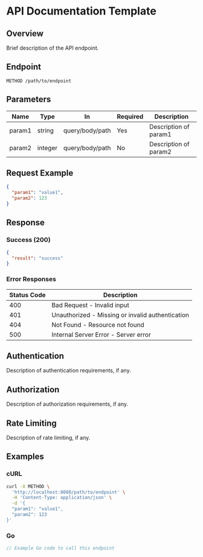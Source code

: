 # API Documentation Template

## Overview
Brief description of the API endpoint.

## Endpoint
```
METHOD /path/to/endpoint
```

## Parameters
| Name | Type | In | Required | Description |
|------|------|----|----------|-------------|
| param1 | string | query/body/path | Yes | Description of param1 |
| param2 | integer | query/body/path | No | Description of param2 |

## Request Example
```json
{
  "param1": "value1",
  "param2": 123
}
```

## Response
### Success (200)
```json
{
  "result": "success"
}
```

### Error Responses
| Status Code | Description |
|-------------|-------------|
| 400 | Bad Request - Invalid input |
| 401 | Unauthorized - Missing or invalid authentication |
| 404 | Not Found - Resource not found |
| 500 | Internal Server Error - Server error |

## Authentication
Description of authentication requirements, if any.

## Authorization
Description of authorization requirements, if any.

## Rate Limiting
Description of rate limiting, if any.

## Examples
### cURL
```bash
curl -X METHOD \
  'http://localhost:8080/path/to/endpoint' \
  -H 'Content-Type: application/json' \
  -d '{
  "param1": "value1",
  "param2": 123
}'
```

### Go
```go
// Example Go code to call this endpoint
